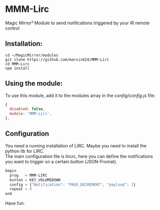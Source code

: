 # MMM-Lirc
Magic Mirror² Module to send notifications triggered by your IR remote control

## Installation:
    cd ~/MagicMirror/modules
    git clone https://github.com/marvin424/MMM-Lirc
    cd MMM-Lirc
    npm install
    

## Using the module:
To use this module, add it to the modules array in the *config/config.js* file:
```javascript
{
  disabled: false,
  module: 'MMM-Lirc',
},
```

## Configuration
You need a running installation of LIRC. Maybe you need to install the python lib for LIRC.\
The main configuration file is lircrc, here you can define the notifications you want to trigger on a certain button (JSON-Fromat).

```javascript
begin
  prog   = MMM-LIRC
  button = KEY_VOLUMEDOWN
  config = {"Notification": "PAGE_DECREMENT", "payload": 1}
  repeat = 0
end
```

Have fun.
